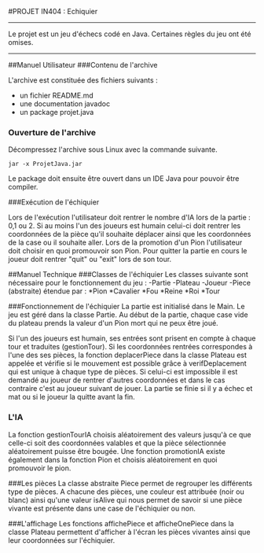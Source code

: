 ﻿
#PROJET IN404 : Echiquier


----------


Le projet est un jeu d'échecs codé en Java. Certaines règles du jeu ont été omises.


----------


##Manuel Utilisateur
###Contenu de l'archive

L'archive est constituée des fichiers suivants :
- un fichier README.md
- une documentation javadoc
- un package projet.java

### Ouverture de l'archive

Décompressez l'archive sous Linux avec la commande suivante.

	jar -x ProjetJava.jar 

Le package doit ensuite être ouvert dans un IDE Java pour pouvoir être compiler. 

###Exécution de l'échiquier

Lors de l'exécution l'utilisateur doit rentrer le nombre d'IA lors de la partie : 0,1 ou 2. 
Si au moins l'un des joueurs est humain celui-ci doit rentrer les coordonnées de la pièce qu'il souhaite déplacer ainsi que les coordonnées de la case ou il souhaite aller. Lors de la promotion d'un Pion l'utilisateur doit choisir en quoi promouvoir son Pion.
Pour quitter la partie en cours le joueur doit rentrer "quit" ou "exit" lors de son tour.

##Manuel Technique
###Classes de l'échiquier
Les classes suivante sont nécessaire pour le fonctionnement du jeu : 
-Partie
-Plateau
-Joueur
-Piece (abstraite) étendue par : 
		*Pion
		*Cavalier
		*Fou
		*Reine
		*Roi
		*Tour
		
###Fonctionnement de l'échiquier
La partie est initialisé dans le Main. Le jeu est géré dans la classe Partie. Au début de la partie, chaque case vide du plateau prends la valeur d'un Pion mort qui ne peux être joué.

Si l'un des joueurs est humain, ses entrées sont prisent en compte à chaque tour et traduites (gestionTour). Si les coordonnées rentrées correspondes à l'une des ses pièces, la fonction deplacerPiece dans la classe Plateau est appelée et vérifie si le mouvement est possible grâce à verifDeplacement qui est unique à chaque type de pièces. Si celui-ci est impossible il est demandé au joueur de rentrer d'autres coordonnées et dans le cas contraire c'est au joueur suivant de jouer. La partie se finie si il y a échec et mat ou si le joueur la quitte avant la fin.


### L'IA
La fonction gestionTourIA choisis aléatoirement des valeurs jusqu'à ce que celle-ci soit des coordonnées valables et que la pièce sélectionnée aléatoirement puisse être bougée. Une fonction promotionIA existe également dans la fonction Pion et choisis aléatoirement en quoi promouvoir le pion.

###Les pièces 
La classe abstraite Piece permet de regrouper les différents type de pièces. A chacune des pièces, une couleur est attribuée (noir ou blanc) ainsi qu'une valeur isAlive qui nous permet de savoir si une pièce vivante est présente dans une case de l'échiquier ou non.

###L'affichage
Les fonctions affichePiece et afficheOnePiece dans la classe Plateau permettent d'afficher à l'écran les pièces vivantes ainsi que leur coordonnées sur l'échiquier.
